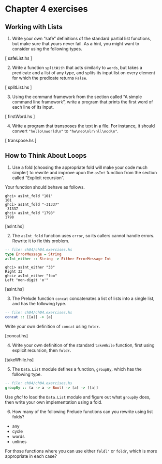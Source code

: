 # Chapter 4 exercises

## Working with Lists

1. Write your own “safe” definitions of the standard partial list functions, but make sure that yours never fail. As a hint, you might want to consider using the following types.

[ safeList.hs ]

2. Write a function `splitWith` that acts similarly to `words`, but takes a predicate and a list of any type, and splits its input list on every element for which the predicate returns `False`.

[ splitList.hs ]

3. Using the command framework from the section called “A simple command line framework”, write a program that prints the first word of each line of its input.

[ firstWord.hs ]

4. Write a program that transposes the text in a file. For instance, it should convert `"hello\nworld\n"` to `"hw\neo\nlr\nll\nod\n"`.

[ transpose.hs ]

## How to Think About Loops

1. Use a fold (choosing the appropriate fold will make your code much simpler) to rewrite and improve upon the `asInt` function from the section called “Explicit recursion”.

Your function should behave as follows.

```
ghci> asInt_fold "101"
101
ghci> asInt_fold "-31337"
-31337
ghci> asInt_fold "1798"
1798
```

[asInt.hs]

2. The `asInt_fold` function uses `error`, so its callers cannot handle errors. Rewrite it to fix this problem.

```haskell
-- file: ch04/ch04.exercises.hs
type ErrorMessage = String
asInt_either :: String -> Either ErrorMessage Int
```

```
ghci> asInt_either "33"
Right 33
ghci> asInt_either "foo"
Left "non-digit 'o'"
```

[asInt.hs]

3. The Prelude function `concat` concatenates a list of lists into a single list, and has the following type.

```haskell
-- file: ch04/ch04.exercises.hs
concat :: [[a]] -> [a]
```


Write your own definition of `concat` using `foldr`.

[concat.hs]

4. Write your own definition of the standard `takeWhile` function, first using explicit recursion, then `foldr`.

[takeWhile.hs]

5. The `Data.List` module defines a function, `groupBy`, which has the following type.

```haskell
-- file: ch04/ch04.exercises.hs
groupBy :: (a -> a -> Bool) -> [a] -> [[a]]
```

Use *ghci* to load the `Data.List` module and figure out what `groupBy` does, then write your own implementation using a fold.

6. How many of the following Prelude functions can you rewrite using list folds?
  - any
  - cycle
  - words
  - unlines

For those functions where you can use either `foldl'` or `foldr`, which is more appropriate in each case?

